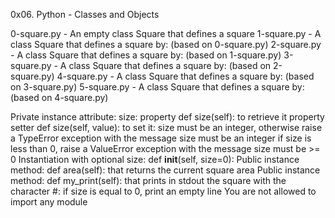 0x06. Python - Classes and Objects

0-square.py - An empty class Square that defines a square
1-square.py - A  class Square that defines a square by: (based on 0-square.py)
2-square.py - A class Square that defines a square by: (based on 1-square.py)
3-square.py - A class Square that defines a square by: (based on 2-square.py)
4-square.py - A class Square that defines a square by: (based on 3-square.py)
5-square.py - A  class Square that defines a square by: (based on 4-square.py)

Private instance attribute: size:
property def size(self): to retrieve it
property setter def size(self, value): to set it:
size must be an integer, otherwise raise a TypeError exception with the message size must be an integer
if size is less than 0, raise a ValueError exception with the message size must be >= 0
Instantiation with optional size: def __init__(self, size=0):
Public instance method: def area(self): that returns the current square area
Public instance method: def my_print(self): that prints in stdout the square with the character #:
if size is equal to 0, print an empty line
You are not allowed to import any module

